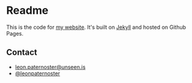 # Readme

This is the code for <a href="http://www.leonpaternoster.com">my website</a>. It's built on <a href="http://jekyllrb.com/">Jekyll</a> and hosted on Github Pages.

## Contact

- leon.paternoster@unseen.is
- <a href="http://twitter.com/leonpaternoster">@leonpaternoster</a>

